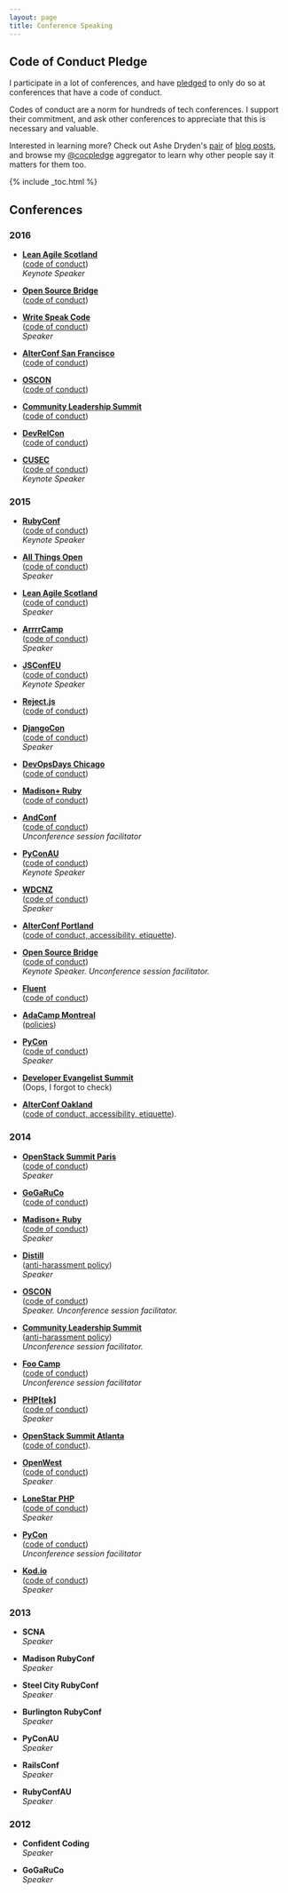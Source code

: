 ```yaml
---
layout: page
title: Conference Speaking
---
```


## Code of Conduct Pledge

I participate in a lot of conferences, and have <a href="https://twitter.com/cczona/status/380202566040027136">pledged</a> to only do so at conferences that have a code of conduct.

Codes of conduct are a norm for hundreds of tech conferences. I support their commitment, and ask other conferences to appreciate that this is necessary and valuable. 

Interested in learning more? Check out Ashe Dryden's <a href="http://www.ashedryden.com/blog/a-year-in-codes-of-conduct-at-tech-confs">pair</a> of <a href="http://www.ashedryden.com/blog/codes-of-conduct-101-faq">blog posts</a>, and browse my <a href="https://twitter.com/cocpledge">@cocpledge</a> aggregator to learn why other people say it matters for them too.


{% include _toc.html %}

## Conferences

### 2016


* **[Lean Agile Scotland](http://leanagile.scot)**<br>([code of conduct](http://leanagile.scot/code-of-conduct/))<br>*Keynote Speaker*

* **[Open Source Bridge](http://opensourcebridge.org/)**<br>([code of conduct](http://opensourcebridge.org/about/code-of-conduct/))

* **[Write Speak Code](http://www.writespeakcode.com/)**<br>([code of conduct](http://www.writespeakcode.com/about/code-of-conduct/))<br>*Speaker*

* **[AlterConf San Francisco](http://www.alterconf.com/)**<br>([code of conduct](http://www.alterconf.com/code-of-conduct))

* **[OSCON](http://conferences.oreilly.com/oscon/open-source-us)**<br>([code of conduct](http://www.oreilly.com/conferences/code-of-conduct.html))

* **[Community Leadership Summit](http://www.communityleadershipsummit.com/)**<br>([code of conduct](http://www.communityleadershipsummit.com/about/harassment/))

* **[DevRelCon](http://sf2016.devrel.net/)** <br> ([code of conduct](http://sf2016.devrel.net/code-of-conduct/))

* **[CUSEC](http://2016.cusec.net/)**<br />([code of conduct](http://2016.cusec.net/coc.html))<br />*Keynote Speaker*


### 2015
<ul>
<li>
<p><strong><a href="http://rubyconf.org/">RubyConf</a></strong><br />
(<a href="http://rubyconf.org/policies">code of conduct</a>)<br />
<em>Keynote Speaker</em>
<br />
</li>

<li>
<p><strong><a href="http://allthingsopen.org/">All Things Open</a></strong><br />
(<a href="http://allthingsopen.org/code-of-conduct/">code of conduct</a>)<br />
<em>Speaker</em>
<br />
</li>

<li>
<p><strong><a href="http://www.leanagilescotland.com/">Lean Agile Scotland</a></strong><br />
(<a href="http://www.leanagilescotland.com/code_of_conduct">code of conduct</a>)<br />
<em>Speaker</em>
<br />
</li>

<li>
<p><strong><a href="arrrrcamp.be">ArrrrCamp</a></strong><br />
(<a href="http://2015.arrrrcamp.be/coc/">code of conduct</a>)<br />
<em>Speaker</em>
<br />
</li>

<li>
<p><strong><a href="http://2015.jsconf.eu">JSConfEU</a></strong><br />
(<a href="http://2015.jsconf.eu/code-of-conduct">code of conduct</a>)<br />
<em>Keynote Speaker</em>
<br />
</li>

<li>
<p><strong><a href="rejectjs.org">Reject.js</a></strong><br />
(<a href="http://rejectjs.org/#code_of_conduct">code of conduct</a>)
<br />
</li>

<li>
<p><strong><a href="https://2015.djangocon.us/">DjangoCon</a></strong><br />
(<a href="https://2015.djangocon.us/code_of_conduct/">code of conduct</a>)<br />
<em>Speaker</em>
</li>

<li>
<p><strong><a href="http://www.devopsdays.org/events/2015-chicago/">DevOpsDays Chicago</a></strong><br />
(<a href="http://www.devopsdays.org/events/2015-chicago/conduct/">code of conduct</a>)
</li>

<li>
<p><strong><a href="madisonpl.us/ruby/">Madison+ Ruby</a></strong><br />
(<a href="http://madisonpl.us/ruby/code-conduct/">code of conduct</a>)
</li>

<li>
<p><strong><a href="https://www.andconf.io/">AndConf</a></strong><br />
(<a href="https://www.andconf.io/code_of_conduct">code of conduct</a>)<br />
<em>Unconference session facilitator</em>
</li>

<li>
<p><strong><a href="http://2015.pycon-au.org/">PyConAU</a></strong><br />
(<a href="http://2015.pycon-au.org/register/code_of_conduct">code of conduct</a>)<br />
<em>Keynote Speaker</em>
<br />
</li>

<li>
<strong><a href="http://wdcnz.com/">WDCNZ</a></strong><br />
(<a href="http://wdcnz.com/downloads/WDCNZ%20Code%20of%20Conduct%20_%20T&C's.pdf">code of conduct</a>)<br />
<em>Speaker</em>
<br />
</li>

<li>
<p><strong><a href="http://www.alterconf.com/sessions/portland-or">AlterConf Portland</a></strong><br />
(<a href="http://www.alterconf.com/code-of-conduct">code of conduct, accessibility, etiquette</a>).
<br />
</li>

<li>
<p><strong><a href="http://opensourcebridge.org/">Open Source Bridge</a></strong><br />
(<a href="http://opensourcebridge.org/about/code-of-conduct/">code of conduct</a>)<br />
<em>Keynote Speaker. Unconference session facilitator.</em>
<br />
</li>

<li>
<p><strong><a href="http://fluentconf.com/javascript-html-2015">Fluent</a></strong><br />(<a href="http://www.oreilly.com/conferences/code-of-conduct.html">code of conduct</a>)
<br />

</li>
<li>
<p><strong><a href="http://montreal.adacamp.org/">AdaCamp Montreal</a>
</strong><br />
(<a href="http://montreal.adacamp.org/policies/">policies</a>)
<br />
</li>

<li>
<p><strong><a href="http://us.pycon.org/2015">PyCon</a></strong><br />
(<a href="http://us.pycon.org/2015/about/code-of-conduct/">code of conduct</a>)<br />
<em>Speaker</em>
<br />
</li>

<li>
<p><strong><a href="https://www.eventbrite.com/event/13540462889">Developer Evangelist Summit</a></strong><br />
(Oops, I forgot to check)
<br />
</li>

<li>
<p><strong><a href="http://www.alterconf.com/sessions/sfoakland-ca">AlterConf Oakland</a></strong><br />
(<a href="http://www.alterconf.com/code-of-conduct">code of conduct, accessibility, etiquette</a>).
<br />
</li>
</ul>

### 2014
<ul>
<li>
<p><strong><a href="https://www.openstack.org/summit/openstack-paris-summit-2014/">OpenStack Summit Paris</a></strong><br />
(<a href="https://www.openstack.org/summit/openstack-paris-summit-2014/code-of-conduct/">code of conduct</a>)<br />
<em>Speaker</em>
<br />
</li>

<li>
<p><strong><a href="http://gogaruco.com/">GoGaRuCo</a></strong><br />
(<a href="http://gogaruco.com/about/">code of conduct</a>)
</li>

<li>
<p><strong><a href="http://madisonpl.us/ruby/">Madison+ Ruby</a></strong><br />
(<a href="http://madisonpl.us/ruby/code-conduct/">code of conduct</a>)<br />
<em>Speaker</em>
<br />
</li>

<li>
<p><strong><a href="https://distill.engineyard.com/">Distill</a></strong><br />
(<a href="https://www.engineyard.com/community/anti-harassment-statement">anti-harassment policy</a>)<br />
<em>Speaker</em>
<br />
</li>

<li>
<p><strong><a href="http://www.oscon.com/oscon2014">OSCON</a></strong><br />
(<a href="http://oreilly.com/conferences/code-of-conduct.html">code of conduct</a>)<br />
<em>Speaker. Unconference session facilitator.</em>
<br />
</li>

<li>
<p><strong><a href="http://www.communityleadershipsummit.com">Community Leadership Summit</a></strong><br />
(<a href="http://www.communityleadershipsummit.com/about/harassment/">anti-harassment policy</a>)<br />
<em>Unconference session facilitator.</em>
<br />
</li>

<li>
<p><strong><a href="http://radar.oreilly.com/2014/07/signals-from-foo-camp-2014.html">Foo Camp</a> </strong><br />
(<a href="http://www.oreilly.com/conferences/code-of-conduct.html">code of conduct</a>)<br />
<em>Unconference session facilitator</em>
<br />
</li>

<li>
<p><strong><a href="http://www.phparch.com">PHP[tek]</a></strong><br />
(<a href="http://www.phparch.com/policies/code-of-conduct/">code of conduct</a>)<br />
<em>Speaker</em>
<br />
</li>

<li>
<p><strong><a href="https://www.openstack.org/summit/openstack-summit-atlanta-2014/">OpenStack Summit Atlanta</a></strong><br />
(<a href="https://www.openstack.org/summit/openstack-summit-atlanta-2014/the-openstack-summit-code-of-conduct/">code of conduct</a>).
<br />
</li>

<li>
<p><strong><a href="http://www.openwest.org/">OpenWest</a></strong><br />
(<a href="http://www.openwest.org/code-of-conduct/">code of conduct</a>)<br />
<em>Speaker</em>
<br />
</li>

<li>
<p><strong><a href="http://lonestarphp.com">LoneStar PHP</a></strong><br />
(<a href="http://lonestarphp.com/code-of-conduct">code of conduct</a>)<br />
<em>Speaker</em>
<br />
</li>

<li>
<p><strong><a href="https://us.pycon.org/2014/">PyCon</a></strong><br />
(<a href="https://us.pycon.org/2014/about/code-of-conduct/">code of conduct</a>)<br />
<em>Unconference session facilitator</em>
<br />
</li>

<li>
<p>
<strong><a href="http://linz.kod.io/">Kod.io</a></strong><br />
(<a href="http://linz.kod.io/">code of conduct</a>)<br />
<em>Speaker</em>
<br />
</li>
</ul>

### 2013
* **SCNA**<br><em>Speaker</em>

* **Madison RubyConf**<br><em>Speaker</em>

* **Steel City RubyConf**<br><em>Speaker</em>

* **Burlington RubyConf**<br><em>Speaker</em>

* **PyConAU**<br><em>Speaker</em>

* **RailsConf**<br><em>Speaker</em>

* **RubyConfAU**<br><em>Speaker</em>


### 2012

* **Confident Coding**<br><em>Speaker</em>

* **GoGaRuCo**<br><em>Speaker</em>
